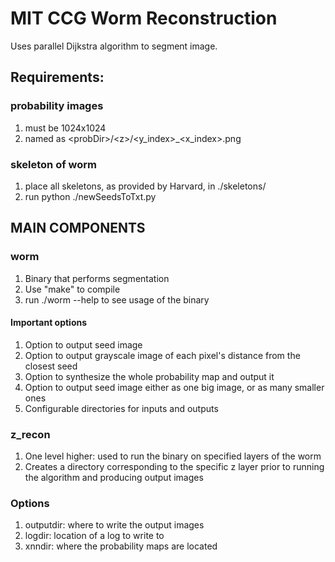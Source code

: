 # MIT CCG Worm Reconstruction

Uses parallel Dijkstra algorithm to segment image.

## Requirements:

### probability images
1. must be 1024x1024
1. named as \<probDir>/\<z>/\<y\_index>\_<x\_index>.png

### skeleton of worm
1. place all skeletons, as provided by Harvard, in ./skeletons/
1. run python ./newSeedsToTxt.py

## MAIN COMPONENTS

### worm
1. Binary that performs segmentation
1. Use "make" to compile
1. run ./worm --help to see usage of the binary

#### Important options
1. Option to output seed image
1. Option to output grayscale image of each pixel's distance from the closest seed
1. Option to synthesize the whole probability map and output it
1. Option to output seed image either as one big image, or as many smaller ones
1. Configurable directories for inputs and outputs


### z\_recon
1. One level higher: used to run the binary on specified layers of the worm
1. Creates a directory corresponding to the specific z layer prior to running the algorithm and producing output images

### Options
1. outputdir: where to write the output images
1. logdir: location of a log to write to
1. xnndir: where the probability maps are located




